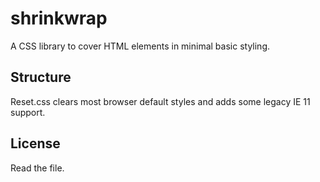 # shrinkwrap
A CSS library to cover HTML elements in minimal basic styling.
## Structure
Reset.css clears most browser default styles and adds some legacy IE 11 support.
## License
Read the file.

